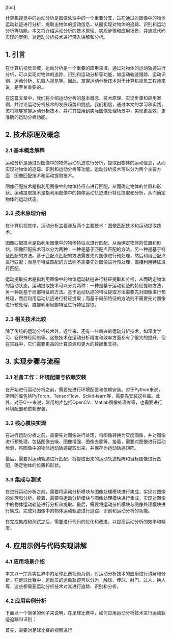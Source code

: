 
[toc]                    
                
                
计算机视觉中的运动分析是图像处理中的一个重要分支，旨在通过对图像中的物体运动轨迹进行分析，提取出物体的运动信息，从而实现对物体的追踪、识别和运动分析等功能。本文将介绍运动分析的技术原理、实现步骤和应用场景，并通过代码实现的案例，对运动分析技术进行深入讲解和分析。

## 1. 引言

在计算机视觉领域，运动分析是一个重要的应用领域。通过对物体的运动轨迹进行分析，可以实现对物体的追踪、识别和运动分析等功能，如运动轨迹跟踪、运动识别、运动分析、机器人视觉等。因此，掌握运动分析技术对于计算机视觉工程师来说，是至关重要的。

在这篇文章中，我们将介绍运动分析的基本概念、技术原理、实现步骤和应用案例，并讨论运动分析技术的发展趋势和挑战。我们相信，通过本文的学习和实践，您将能够掌握运动分析技术，并将其应用到实际图像处理场景中，实现更高效、更准确的运动分析功能。

## 2. 技术原理及概念

### 2.1 基本概念解释

运动分析是通过对图像中的物体运动轨迹进行分析，提取出物体的运动信息，从而实现对物体的追踪、识别和运动分析等功能。运动分析技术可以分为两个主要方面：图像匹配技术和运动提取技术。

图像匹配技术是指利用图像中的物体特征点进行匹配，从而确定物体的位置和形状。运动提取技术是指利用图像中的物体运动轨迹进行特征提取和分析，从而确定物体的运动状态。

### 2.2 技术原理介绍

在计算机视觉中，运动分析主要涉及两个主要技术：图像匹配技术和运动提取技术。

图像匹配技术是指利用图像中的物体特征点进行匹配，从而确定物体的位置和形状。图像匹配技术可以分为两种：一种是基于匹配点匹配的方法，另一种是基于特征匹配的方法。基于匹配点匹配的方法需要先对图像进行预处理，然后利用匹配点进行匹配；而基于特征匹配的方法则不需要先对图像进行预处理，直接利用特征进行匹配。

运动提取技术是指利用图像中的物体运动轨迹进行特征提取和分析，从而确定物体的运动状态。运动提取技术可以分为两种：一种是基于运动轨迹的特征提取方法，另一种是基于局部特征的方法。基于运动轨迹的特征提取方法需要先对图像进行预处理，然后利用运动轨迹进行特征提取；而基于局部特征的方法则不需要先对图像进行预处理，直接利用局部特征进行特征提取。

### 2.3 相关技术比较

除了传统的运动分析技术外，近年来，还有一些新兴的运动分析技术，如深度学习、卷积神经网络等。这些技术在运动分析精度和效率方面都有了很大的提升，但在实践中，它们需要更高的计算资源和更大的数据集支持。

## 3. 实现步骤与流程

### 3.1 准备工作：环境配置与依赖安装

在开始进行运动分析之前，需要先进行环境配置和依赖安装。对于Python来说，常用的库包括PyTorch、TensorFlow、Scikit-learn等，需要先安装这些库。此外，对于C++来说，常用的库包括OpenCV、Matlab图像处理库等，也需要进行环境配置和依赖安装。

### 3.2 核心模块实现

在进行运动分析之前，需要先对图像进行处理，将图像转换为灰度图像，并对图像进行预处理，包括图像去噪、图像增强、图像去雾等。接着，需要对图像进行运动检测，将图像中的物体运动轨迹提取出来，并保存为运动轨迹矩阵。

最后，需要对运动轨迹进行匹配，将提取出来的运动轨迹矩阵和目标图像进行匹配，确定物体的位置和形状。

### 3.3 集成与测试

在进行运动分析之前，需要将运动分析模块与图像处理模块进行集成，实现对图像的处理和分析。接着，需要将运动分析模块与图像处理模块进行集成，实现对图像中的物体运动轨迹进行分析和提取。最后，需要将运动分析模块与图像处理模块进行集成，完成对图像中的物体运动轨迹进行追踪、识别和运动分析的功能。

在完成集成和测试之后，需要进行代码的优化和改进，以提高运动分析的效率和精度。

## 4. 应用示例与代码实现讲解

### 4.1 应用场景介绍

本文以一宗真实世界中的足球比赛视频为例，对运动分析技术的应用进行讲解和分析。在足球比赛中，运动员的运动轨迹可以分为：触球、传球、射门、过人、换人等，这些都需要运动分析技术对其进行追踪、识别和分析。

### 4.2 应用实例分析

下面以一个简单的例子来说明，在足球比赛中，如何应用运动分析技术进行运动轨迹追踪和识别：

首先，需要对足球比赛的视频进行

